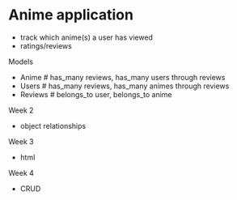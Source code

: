 # Anime application

- track which anime(s) a user has viewed
- ratings/reviews

Models
- Anime # has_many reviews, has_many users through reviews
- Users # has_many reviews, has_many animes through reviews
- Reviews # belongs_to user, belongs_to anime

Week 2
- object relationships

Week 3
- html

Week 4
- CRUD